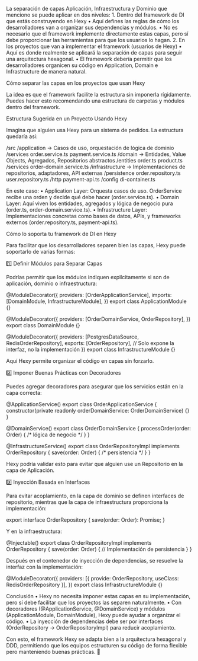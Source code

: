 La separación de capas Aplicación, Infraestructura y Dominio que menciono se puede aplicar en dos niveles:
	1.	Dentro del framework de DI que estás construyendo en Hexy
	•	Aquí defines las reglas de cómo los desarrolladores van a organizar sus dependencias y módulos.
	•	No es necesario que el framework implemente directamente estas capas, pero sí debe proporcionar las herramientas para que los usuarios lo hagan.
	2.	En los proyectos que van a implementar el framework (usuarios de Hexy)
	•	Aquí es donde realmente se aplicará la separación de capas para seguir una arquitectura hexagonal.
	•	El framework debería permitir que los desarrolladores organicen su código en Application, Domain e Infrastructure de manera natural.

Cómo separar las capas en los proyectos que usan Hexy

La idea es que el framework facilite la estructura sin imponerla rígidamente. Puedes hacer esto recomendando una estructura de carpetas y módulos dentro del framework.

Estructura Sugerida en un Proyecto Usando Hexy

Imagina que alguien usa Hexy para un sistema de pedidos. La estructura quedaría así:

/src
  /application      -> Casos de uso, orquestación de lógica de dominio
    /services
      order.service.ts
      payment.service.ts
  /domain          -> Entidades, Value Objects, Agregados, Repositorios abstractos
    /entities
      order.ts
      product.ts
    /services
      order-domain.service.ts
  /infrastructure  -> Implementaciones de repositorios, adaptadores, API externas
    /persistence
      order.repository.ts
      user.repository.ts
    /http
      payment-api.ts
  /config
    di-container.ts

En este caso:
	•	Application Layer: Orquesta casos de uso. OrderService recibe una orden y decide qué debe hacer (order.service.ts).
	•	Domain Layer: Aquí viven los entidades, agregados y lógica de negocio pura (order.ts, order-domain.service.ts).
	•	Infrastructure Layer: Implementaciones concretas como bases de datos, APIs, y frameworks externos (order.repository.ts, payment-api.ts).

Cómo lo soporta tu framework de DI en Hexy

Para facilitar que los desarrolladores separen bien las capas, Hexy puede soportarlo de varias formas:

1️⃣ Definir Módulos para Separar Capas

Podrías permitir que los módulos indiquen explícitamente si son de aplicación, dominio o infraestructura:

@ModuleDecorator({
  providers: [OrderApplicationService],
  imports: [DomainModule, InfrastructureModule],
})
export class ApplicationModule {}

@ModuleDecorator({
  providers: [OrderDomainService, OrderRepository],
})
export class DomainModule {}

@ModuleDecorator({
  providers: [PostgresDataSource, RedisOrderRepository],
  exports: [OrderRepository], // Solo expone la interfaz, no la implementación
})
export class InfrastructureModule {}

Aquí Hexy permite organizar el código en capas sin forzarlo.

2️⃣ Imponer Buenas Prácticas con Decoradores

Puedes agregar decoradores para asegurar que los servicios están en la capa correcta:

@ApplicationService()
export class OrderApplicationService {
  constructor(private readonly orderDomainService: OrderDomainService) {}
}

@DomainService()
export class OrderDomainService {
  processOrder(order: Order) { /* lógica de negocio */ }
}

@InfrastructureService()
export class OrderRepositoryImpl implements OrderRepository {
  save(order: Order) { /* persistencia */ }
}

Hexy podría validar esto para evitar que alguien use un Repositorio en la capa de Aplicación.

3️⃣ Inyección Basada en Interfaces

Para evitar acoplamiento, en la capa de dominio se definen interfaces de repositorio, mientras que la capa de infraestructura proporciona la implementación:

export interface OrderRepository {
  save(order: Order): Promise<void>;
}

Y en la infraestructura:

@Injectable()
export class OrderRepositoryImpl implements OrderRepository {
  save(order: Order) {
    // Implementación de persistencia
  }
}

Después en el contenedor de inyección de dependencias, se resuelve la interfaz con la implementación:

@ModuleDecorator({
  providers: [{ provide: OrderRepository, useClass: RedisOrderRepository }],
})
export class InfrastructureModule {}

Conclusión
	•	Hexy no necesita imponer estas capas en su implementación, pero sí debe facilitar que los proyectos las separen naturalmente.
	•	Con decoradores (@ApplicationService, @DomainService) y módulos (ApplicationModule, DomainModule), Hexy puede ayudar a organizar el código.
	•	La inyección de dependencias debe ser por interfaces (OrderRepository → OrderRepositoryImpl) para reducir acoplamiento.

Con esto, el framework Hexy se adapta bien a la arquitectura hexagonal y DDD, permitiendo que los equipos estructuren su código de forma flexible pero manteniendo buenas prácticas. 🚀